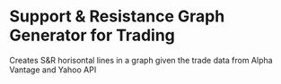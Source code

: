 # Support & Resistance Graph Generator for Trading

Creates S&R horisontal lines in a graph given the trade data from Alpha Vantage and Yahoo API
